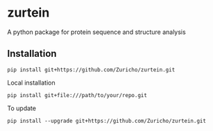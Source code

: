 # zurtein
A python package for protein sequence and structure analysis

## Installation

```
pip install git+https://github.com/Zuricho/zurtein.git
```

Local installation

```
pip install git+file:///path/to/your/repo.git
```

To update

```
pip install --upgrade git+https://github.com/Zuricho/zurtein.git
```

